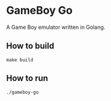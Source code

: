 # GameBoy Go

A Game Boy emulator written in Golang.

## How to build

```
make build
```

## How to run

```
./gameboy-go
```
